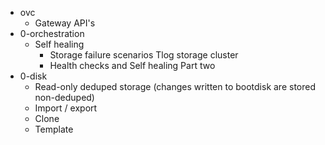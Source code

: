 - ovc
  - Gateway API's
- 0-orchestration
  - Self healing
    - Storage failure scenarios Tlog storage cluster
    - Health checks and Self healing Part two
- 0-disk
  - Read-only deduped storage (changes written to bootdisk are stored non-deduped)
  - Import / export
  - Clone
  - Template
